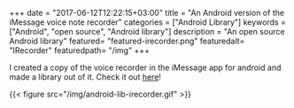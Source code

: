 +++
date = "2017-06-12T12:22:15+03:00"
title = "An Android version of the iMessage voice note recorder"
categories = ["Android Library"]
keywords = ["Android", "open source", "Android library"]
description = "An open source Android library"
featured= "featured-irecorder.png"
featuredalt= "IRecorder"
featuredpath= "/img"
+++

I created a copy of the voice recorder in the iMessage app for android and made a library out of it. Check it out [here](https://github.com/lvguowei/IRecorder)!

{{< figure src="/img/android-lib-irecorder.gif" >}}
